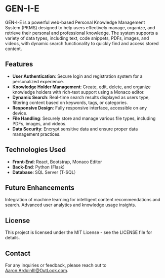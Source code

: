 # GEN-I-E

GEN-I-E is a powerful web-based Personal Knowledge Management System (PKMS) designed to help users effectively manage, organize, and retrieve their personal and professional knowledge. The system supports a variety of data types, including text, code snippets, PDFs, images, and videos, with dynamic search functionality to quickly find and access stored content.

## Features
- **User Authentication**: Secure login and registration system for a personalized experience.
- **Knowledge Holder Management**: Create, edit, delete, and organize knowledge holders with rich-text support using a Monaco editor.
- **Dynamic Search**: Real-time search results displayed as users type, filtering content based on keywords, tags, or categories.
- **Responsive Design**: Fully responsive interface, accessible on any device.
- **File Handling**: Securely store and manage various file types, including PDFs, images, and videos.
- **Data Security**: Encrypt sensitive data and ensure proper data management practices.

## Technologies Used
- **Front-End**: React, Bootstrap, Monaco Editor
- **Back-End**: Python (Flask)
- **Database**: SQL Server (T-SQL)

## Future Enhancements
Integration of machine learning for intelligent content recommendations and search.
Advanced user analytics and knowledge usage insights.
## License
This project is licensed under the MIT License - see the LICENSE file for details.

## Contact
For any inquiries or feedback, please reach out to Aaron.ArdoinIII@OutLook.com.
